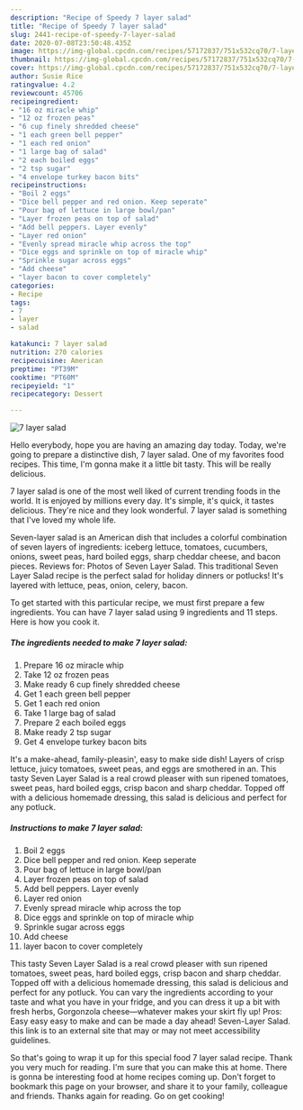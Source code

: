 ```yaml
---
description: "Recipe of Speedy 7 layer salad"
title: "Recipe of Speedy 7 layer salad"
slug: 2441-recipe-of-speedy-7-layer-salad
date: 2020-07-08T23:50:48.435Z
image: https://img-global.cpcdn.com/recipes/57172837/751x532cq70/7-layer-salad-recipe-main-photo.jpg
thumbnail: https://img-global.cpcdn.com/recipes/57172837/751x532cq70/7-layer-salad-recipe-main-photo.jpg
cover: https://img-global.cpcdn.com/recipes/57172837/751x532cq70/7-layer-salad-recipe-main-photo.jpg
author: Susie Rice
ratingvalue: 4.2
reviewcount: 45706
recipeingredient:
- "16 oz miracle whip"
- "12 oz frozen peas"
- "6 cup finely shredded cheese"
- "1 each green bell pepper"
- "1 each red onion"
- "1 large bag of salad"
- "2 each boiled eggs"
- "2 tsp sugar"
- "4 envelope turkey bacon bits"
recipeinstructions:
- "Boil 2 eggs"
- "Dice bell pepper and red onion. Keep seperate"
- "Pour bag of lettuce in large bowl/pan"
- "Layer frozen peas on top of salad"
- "Add bell peppers. Layer evenly"
- "Layer red onion"
- "Evenly spread miracle whip across the top"
- "Dice eggs and sprinkle on top of miracle whip"
- "Sprinkle sugar across eggs"
- "Add cheese"
- "layer bacon to cover completely"
categories:
- Recipe
tags:
- 7
- layer
- salad

katakunci: 7 layer salad 
nutrition: 270 calories
recipecuisine: American
preptime: "PT39M"
cooktime: "PT60M"
recipeyield: "1"
recipecategory: Dessert

---
```



![7 layer salad](https://img-global.cpcdn.com/recipes/57172837/751x532cq70/7-layer-salad-recipe-main-photo.jpg)

Hello everybody, hope you are having an amazing day today. Today, we're going to prepare a distinctive dish, 7 layer salad. One of my favorites food recipes. This time, I'm gonna make it a little bit tasty. This will be really delicious.

7 layer salad is one of the most well liked of current trending foods in the world. It is enjoyed by millions every day. It's simple, it's quick, it tastes delicious. They're nice and they look wonderful. 7 layer salad is something that I've loved my whole life.

Seven-layer salad is an American dish that includes a colorful combination of seven layers of ingredients: iceberg lettuce, tomatoes, cucumbers, onions, sweet peas, hard boiled eggs, sharp cheddar cheese, and bacon pieces. Reviews for: Photos of Seven Layer Salad. This traditional Seven Layer Salad recipe is the perfect salad for holiday dinners or potlucks! It&#39;s layered with lettuce, peas, onion, celery, bacon.


To get started with this particular recipe, we must first prepare a few ingredients. You can have 7 layer salad using 9 ingredients and 11 steps. Here is how you cook it.

<!--inarticleads1-->

##### The ingredients needed to make 7 layer salad:

1. Prepare 16 oz miracle whip
1. Take 12 oz frozen peas
1. Make ready 6 cup finely shredded cheese
1. Get 1 each green bell pepper
1. Get 1 each red onion
1. Take 1 large bag of salad
1. Prepare 2 each boiled eggs
1. Make ready 2 tsp sugar
1. Get 4 envelope turkey bacon bits


It&#39;s a make-ahead, family-pleasin&#39;, easy to make side dish! Layers of crisp lettuce, juicy tomatoes, sweet peas, and eggs are smothered in an. This tasty Seven Layer Salad is a real crowd pleaser with sun ripened tomatoes, sweet peas, hard boiled eggs, crisp bacon and sharp cheddar. Topped off with a delicious homemade dressing, this salad is delicious and perfect for any potluck. 

<!--inarticleads2-->

##### Instructions to make 7 layer salad:

1. Boil 2 eggs
1. Dice bell pepper and red onion. Keep seperate
1. Pour bag of lettuce in large bowl/pan
1. Layer frozen peas on top of salad
1. Add bell peppers. Layer evenly
1. Layer red onion
1. Evenly spread miracle whip across the top
1. Dice eggs and sprinkle on top of miracle whip
1. Sprinkle sugar across eggs
1. Add cheese
1. layer bacon to cover completely


This tasty Seven Layer Salad is a real crowd pleaser with sun ripened tomatoes, sweet peas, hard boiled eggs, crisp bacon and sharp cheddar. Topped off with a delicious homemade dressing, this salad is delicious and perfect for any potluck. You can vary the ingredients according to your taste and what you have in your fridge, and you can dress it up a bit with fresh herbs, Gorgonzola cheese—whatever makes your skirt fly up! Pros: Easy easy easy to make and can be made a day ahead! Seven-Layer Salad. this link is to an external site that may or may not meet accessibility guidelines. 

So that's going to wrap it up for this special food 7 layer salad recipe. Thank you very much for reading. I'm sure that you can make this at home. There is gonna be interesting food at home recipes coming up. Don't forget to bookmark this page on your browser, and share it to your family, colleague and friends. Thanks again for reading. Go on get cooking!
